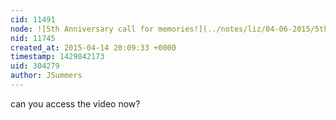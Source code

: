 ```yaml
---
cid: 11491
node: ![5th Anniversary call for memories!](../notes/liz/04-06-2015/5th-anniversary-call-for-memories)
nid: 11745
created_at: 2015-04-14 20:09:33 +0000
timestamp: 1429042173
uid: 304279
author: JSummers
---
```


can you access the video now?